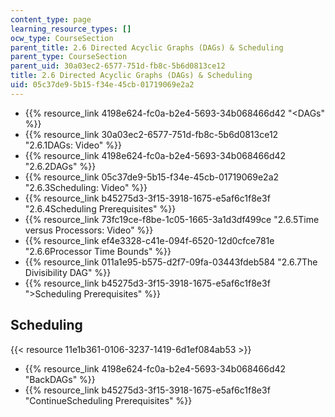 ```yaml
---
content_type: page
learning_resource_types: []
ocw_type: CourseSection
parent_title: 2.6 Directed Acyclic Graphs (DAGs) & Scheduling
parent_type: CourseSection
parent_uid: 30a03ec2-6577-751d-fb8c-5b6d0813ce12
title: 2.6 Directed Acyclic Graphs (DAGs) & Scheduling
uid: 05c37de9-5b15-f34e-45cb-01719069e2a2
---
```


*   {{% resource_link 4198e624-fc0a-b2e4-5693-34b068466d42 "\<DAGs" %}}
*   {{% resource_link 30a03ec2-6577-751d-fb8c-5b6d0813ce12 "2.6.1DAGs: Video" %}}
*   {{% resource_link 4198e624-fc0a-b2e4-5693-34b068466d42 "2.6.2DAGs" %}}
*   {{% resource_link 05c37de9-5b15-f34e-45cb-01719069e2a2 "2.6.3Scheduling: Video" %}}
*   {{% resource_link b45275d3-3f15-3918-1675-e5af6c1f8e3f "2.6.4Scheduling Prerequisites" %}}
*   {{% resource_link 73fc19ce-f8be-1c05-1665-3a1d3df499ce "2.6.5Time versus Processors: Video" %}}
*   {{% resource_link ef4e3328-c41e-094f-6520-12d0cfce781e "2.6.6Processor Time Bounds" %}}
*   {{% resource_link 011a1e95-b575-d2f7-09fa-03443fdeb584 "2.6.7The Divisibility DAG" %}}
*   {{% resource_link b45275d3-3f15-3918-1675-e5af6c1f8e3f "\>Scheduling Prerequisites" %}}

Scheduling
----------

{{< resource 11e1b361-0106-3237-1419-6d1ef084ab53 >}}

*   {{% resource_link 4198e624-fc0a-b2e4-5693-34b068466d42 "BackDAGs" %}}
*   {{% resource_link b45275d3-3f15-3918-1675-e5af6c1f8e3f "ContinueScheduling Prerequisites" %}}